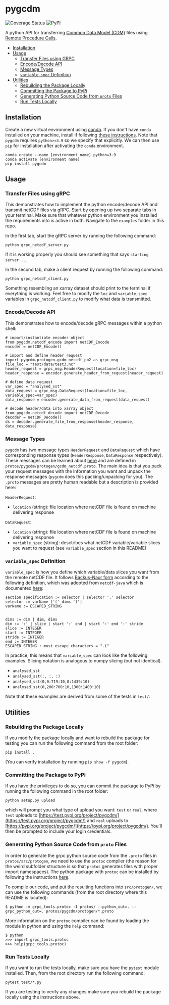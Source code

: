 # pygcdm
[![Coverage Status](https://coveralls.io/repos/github/rmcsqrd/pygcdm/badge.svg?branch=main)](https://coveralls.io/github/rmcsqrd/pygcdm?branch=main)
[![PyPI](https://img.shields.io/pypi/v/pygcdm)](https://pypi.org/project/pygcdm/)

A python API for transferring [Common Data Model (CDM)](https://docs.unidata.ucar.edu/netcdf-java/current/userguide/common_data_model_overview.html) files using [Remote Procedure Calls](https://grpc.io/).

- [Installation](#install)
- [Usage](#use)
  - [Transfer Files using GRPC](#transferAPI)
  - [Encode/Decode API](#encodedecode)
  - [Message Types](#msgtypes)
  - [`variable_spec` Definition](#varspecdef)
- [Utilities](#util)
  - [Rebuilding the Package Locally](#buildlocal)
  - [Committing the Package to PyPi](#buildpypi)
  - [Generating Python Source Code from `proto` Files](#genproto)
  - [Run Tests Locally](#runtests)

## Installation<a name="install"></a>
Create a new virtual environment using [conda](https://conda.io/projects/conda/en/latest/user-guide/tasks/manage-environments.html#creating-an-environment-with-commands). If you don't have `conda` installed on your machine, install if following [these instructions](https://conda.io/projects/conda/en/latest/user-guide/install/index.html). Note that `pygcdm` requires `python>=3.9` so we specify that explicitly. We can then use `pip` for installation after activating the `conda` environment.
```
conda create --name [environment name] python=3.9
conda activate [environment name]
pip install pygcdm
```

## Usage<a name="use"></a>

### Transfer Files using gRPC<a name="transferAPI"></a>
This demonstrates how to implement the python encode/decode API and transmit netCDF files via gRPC. Start by opening up two separate tabs in your terminal. Make sure that whatever python environment you installed the requirements into is active in both. Navigate to the `examples` folder in this repo. 

In the first tab, start the gRPC server by running the following command:
```
python grpc_netcdf_server.py
```
If it is working properly you should see something that says `starting server...`.

In the second tab, make a client request by running the following command:
```
python grpc_netcdf_client.py
```
Something resembling an xarray dataset should print to the terminal if everything is working. Feel free to modify the `loc` and `variable_spec` variables in `grpc_netcdf_client.py` to modify what data is transmitted.

### Encode/Decode API<a name="encodedecode"></a>
This demonstrates how to encode/decode gRPC messages within a python shell:
```
# import/instantiate encoder object
from pygcdm.netcdf_encode import netCDF_Encode
encoder = netCDF_Encode()

# import and define header request
import pygcdm.protogen.gcdm_netcdf_pb2 as grpc_msg
file_loc = "test/data/test3.nc"
header_request = grpc_msg.HeaderRequest(location=file_loc)
header_response = encoder.generate_header_from_request(header_request)

# define data request
var_spec = "analysed_sst"
data_request = grpc_msg.DataRequest(location=file_loc, variable_spec=var_spec)
data_response = encoder.generate_data_from_request(data_request)

# decode header/data into xarray object
from pygcdm.netcdf_decode import netCDF_Decode
decoder = netCDF_Decode()
ds = decoder.generate_file_from_response(header_response, data_response)
```

### Message Types<a name="msgtypes"></a>
`pygcdm` has two message types `HeaderRequest` and `DataRequest` which have corresponding response types (`HeaderResponse`, `DataResponse` respectively). These messages can be learned about [here](https://grpc.io/docs/what-is-grpc/introduction/#working-with-protocol-buffers) and are defined in `protos/pygcdm/protogen/gcdm_netcdf.proto`. The main idea is that you pack your request messages with the information you want and unpack the response messages (`pygcdm` does this packing/unpacking for you). The `.proto` messages are pretty human readable but a description is provided here:

`HeaderRequest`:
- `location` (string): file location where netCDF file is found on machine delivering response

`DataRequest`:
- `location` (string): file location where netCDF file is found on machine delivering response
- `variable_spec` (string): desctribes what netCDF variable/variable slices you want to request (see `variable_spec` section in this README)

### `variable_spec` Definition<a name="varspecdef"></a>
`variable_spec` is how you define which variable/data slices you want from the remote netCDF file. It follows [Backus-Naur form](https://en.wikipedia.org/wiki/Backus%E2%80%93Naur_form) according to the following definition, which was adopted from `netcdf-java` which is documented [here](https://docs.unidata.ucar.edu/netcdf-java/7.0/javadoc/ucar/nc2/ParsedArraySectionSpec.html):
```
section specification := selector | selector '.' selector
selector := varName ['(' dims ')']
varName := ESCAPED_STRING


dims := dim | dim, dims
dim := ':' | slice | start ':' end | start ':' end ':' stride
slice := INTEGER
start := INTEGER
stride := INTEGER
end := INTEGER
ESCAPED_STRING : must escape characters = ".("
```
In practice, this means that `variable_spec` can look like the following examples. Slicing notation is analogous to numpy slicing (but not identical).
- `analysed_sst` 
- `analysed_sst(:, :, :)`
- `analysed_sst(0,0:719:10,0:1439:10)`
- `analysed_sst(0,200:700:10,1300:1400:10)`

Note that these examples are derived from some of the tests in `test/`. 


## Utilities<a name="util"></a>

### Rebuilding the Package Locally<a name="buildlocal"></a>
If you modify the package locally and want to rebuild the package for testing you can run the following command from the root folder:
```
pip install .
```
(You can verify installation by running `pip show -f pygcdm`).

### Committing the Package to PyPi<a name="buildpypi"></a>
If you have the privileges to do so, you can commit the package to PyPi by running the following command in the root folder:
```
python setup.py upload
```
which will prompt you what type of upload you want: `test` or `real`, where `test` uploads to [https://test.pypi.org/project/pygcdm/](https://test.pypi.org/project/pygcdm/) and `real` uploads to [https://pypi.org/project/pygcdm/](https://pypi.org/project/pygcdm/). You'll then be prompted to include your login credentials. 

### Generating Python Source Code from `proto` Files<a name="genproto"></a>
In order to generate the grpc python source code from the `.proto` files in `protos/src/protogen`, we need to use the `protoc` compiler (the reason for the weird subfolder structure is so that `protoc` generates files with proper import namespaces). The python package with `protoc` can be installed by following the instructions [here](https://www.grpc.io/docs/languages/python/basics/#generating-client-and-server-code).

To compile our code, and put the resulting functions into `src/protogen/`, we can use the following commands (from the root directory where this README is located):
```
$ python -m grpc_tools.protoc -I protos/ --python_out=. --grpc_python_out=. protos/pygcdm/protogen/*.proto
```

More information on the `protoc` compiler can be found by loading the module in python and using the `help` command:
```
$ python
>>> import grpc_tools.protoc
>>> help(grpc_tools.protoc)
```

### Run Tests Locally<a name="runtests"></a>
If you want to run the tests locally, make sure you have the `pytest` module installed. Then, from the root directory run the following command:
```
pytest test/*.py
```
If you are testing to verify any changes make sure you rebuild the package locally using the instructions above.
